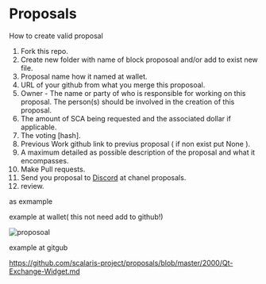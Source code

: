 # Proposals
How to create valid proposal

1. Fork this repo.
2. Create new folder with name of block proposoal and/or add to exist new file.
3. Proposal name how it named at wallet.
4. URL of your github from what you merge this proposoal.
5. Owner - The name or party of who is responsible for working on this proposal. The person(s) should be involved in the creation of this proposal.
6. The amount of SCA being requested and the associated dollar if applicable.
7. The voting [hash].
8. Previous Work github link to previus proposal ( if non exist put None ).
9. A maximum detailed as possible description of the proposal and what it encompasses.
11. Make Pull requests.
12. Send you proposal to [Discord](https://discord.gg/HKbdGANbZA) at chanel proposals.
13. review.

as exmample

example at wallet( this not need add to github!)

![proposoal](https://user-images.githubusercontent.com/32709596/110054174-4ce14c80-7d63-11eb-9872-ac265415cf28.png)

example at gitgub

https://github.com/scalaris-project/proposals/blob/master/2000/Qt-Exchange-Widget.md
